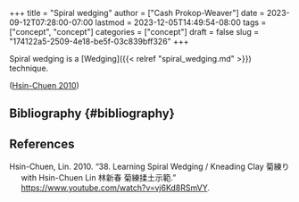 +++
title = "Spiral wedging"
author = ["Cash Prokop-Weaver"]
date = 2023-09-12T07:28:00-07:00
lastmod = 2023-12-05T14:49:54-08:00
tags = ["concept", "concept"]
categories = ["concept"]
draft = false
slug = "174122a5-2509-4e18-be5f-03c839bff326"
+++

Spiral wedging is a [Wedging]({{< relref "spiral_wedging.md" >}}) technique.

(<a href="#citeproc_bib_item_1">Hsin-Chuen 2010</a>)


## Bibliography {#bibliography}

## References

<style>.csl-entry{text-indent: -1.5em; margin-left: 1.5em;}</style><div class="csl-bib-body">
  <div class="csl-entry"><a id="citeproc_bib_item_1"></a>Hsin-Chuen, Lin. 2010. “38. Learning Spiral Wedging / Kneading Clay 菊練り with Hsin-Chuen Lin 林新春 菊練揉土示範.” <a href="https://www.youtube.com/watch?v=vj6Kd8RSmVY">https://www.youtube.com/watch?v=vj6Kd8RSmVY</a>.</div>
</div>
